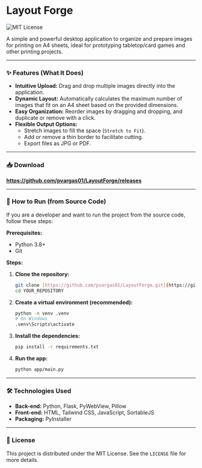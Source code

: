 # Layout Forge

![MIT License](https://img.shields.io/badge/License-MIT-yellow.svg)

A simple and powerful desktop application to organize and prepare images for printing on A4 sheets, ideal for prototyping tabletop/card games and other printing projects.

---

### ✨ Features (What It Does)

* **Intuitive Upload:** Drag and drop multiple images directly into the application.
* **Dynamic Layout:** Automatically calculates the maximum number of images that fit on an A4 sheet based on the provided dimensions.
* **Easy Organization:** Reorder images by dragging and dropping, and duplicate or remove with a click.
* **Flexible Output Options:**
    * Stretch images to fill the space (`Stretch to Fit`).
    * Add or remove a thin border to facilitate cutting.
    * Export files as JPG or PDF.

---

### 📥 Download
**https://github.com/pvargas01/LayoutForge/releases**

---

### 🚀 How to Run (from Source Code)

If you are a developer and want to run the project from the source code, follow these steps:

**Prerequisites:**
* Python 3.8+
* Git

**Steps:**

1.  **Clone the repository:**
    ```bash
    git clone [https://github.com/pvargas01/LayoutForge.git](https://github.com/pvargas01/LayoutForge.git)
    cd YOUR_REPOSITORY
    ```

2.  **Create a virtual environment (recommended):**
    ```bash
    python -m venv .venv
    # On Windows
    .venv\Scripts\activate
    ```

3.  **Install the dependencies:**
    ```bash
    pip install -r requirements.txt
    ```

4.  **Run the app:**
    ```bash
    python app/main.py
    ```

---

### 🛠️ Technologies Used

* **Back-end:** Python, Flask, PyWebView, Pillow
* **Front-end:** HTML, Tailwind CSS, JavaScript, SortableJS
* **Packaging:** PyInstaller

---

### 📄 License

This project is distributed under the MIT License. See the `LICENSE` file for more details.

